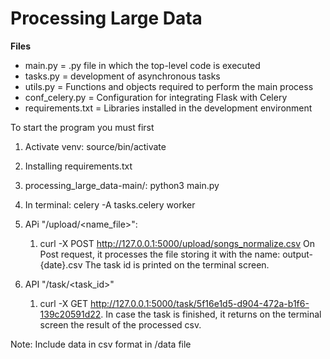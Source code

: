 # Processing Large Data
**Files**
- main.py = .py file in which the top-level code is executed
- tasks.py = development of asynchronous tasks
- utils.py = Functions and objects required to perform the main process
- conf_celery.py = Configuration for integrating Flask with Celery
- requirements.txt = Libraries installed in the development environment

To start the program you must first 
1. Activate venv: source/bin/activate
2. Installing requirements.txt
3. processing_large_data-main/: python3 main.py
4. In terminal: celery -A tasks.celery worker

5. APi "/upload/<name_file>":
   1. curl -X POST http://127.0.0.1:5000/upload/songs_normalize.csv
   On Post request, it processes the file storing it with the name: output-{date}.csv The task id is printed on the terminal screen.
   
6. API "/task/<task_id>"
   1. curl -X GET http://127.0.0.1:5000/task/5f16e1d5-d904-472a-b1f6-139c20591d22. In case the task is finished, it returns on the terminal screen the result of the processed csv.

Note: Include data in csv format in /data file